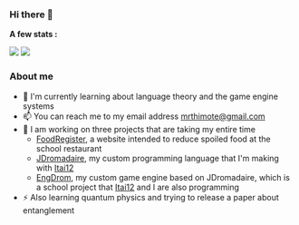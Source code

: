### Hi there 👋

**A few stats :**

<img src="https://github-readme-stats.vercel.app/api/top-langs/?username=MrThimote&hide=html&theme=dark&layout=compa"/>
<img src="https://github-readme-stats.vercel.app/api?username=MrThimote&theme=dark&show_icons=true"/>

### About me

 - 🌱 I'm currently learning about language theory and the game engine systems
 - 📫 You can reach me to my email address mrthimote@gmail.com
 - 🔭 I am working on three projects that are taking my entire time
   - [FoodRegister](https://github.com/FoodRegister), a website intended to reduce spoiled food at the school restaurant
   - [JDromadaire](https://github.com/EngDrom/JDromadaire), my custom programming language that I'm making with [Itai12](https://github.com/Itai12)
   - [EngDrom](https://github.com/EngDrom/), my custom game engine based on JDromadaire, which is a school project that [Itai12](https://github.com/Itai12) and I are also programming
 - ⚡ Also learning quantum physics and trying to release a paper about entanglement

<!--
**MrThimote/MrThimote** is a ✨ _special_ ✨ repository because its `README.md` (this file) appears on your GitHub profile.

Here are some ideas to get you started:

- 🔭 I’m currently working on ...
- 🌱 I’m currently learning ...
- 👯 I’m looking to collaborate on ...
- 🤔 I’m looking for help with ...
- 💬 Ask me about ...
- 📫 How to reach me: ...
- 😄 Pronouns: ...
- ⚡ Fun fact: ...
-->
